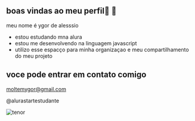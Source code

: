 ## boas vindas ao meu perfil🍆 👋

meu nome é ygor de alesssio

- estou estudando mna alura
- estou me desenvolvendo na linguagem javascript
- utilizo esse espacço para minha organizaçao e meu compartilhamento do meu projeto


## voce pode entrar em contato comigo

moltemygor@gmail.com

@alurastartestudante


![tenor](https://github.com/Ygorjmc1234/Ygorjmc1234/assets/170975451/b33e7635-2f2d-4837-991f-110a920a3730)
